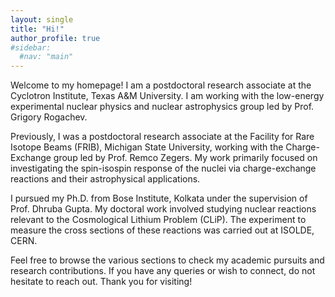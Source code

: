 ```yaml
---
layout: single
title: "Hi!"
author_profile: true
#sidebar:
  #nav: "main"
---
```

Welcome to my homepage!
I am a postdoctoral research associate at the Cyclotron Institute, Texas A&M University. I am working with the low-energy experimental nuclear physics and nuclear astrophysics group led by Prof. Grigory Rogachev.

Previously, I was a postdoctoral research associate at the Facility for Rare Isotope Beams (FRIB), Michigan State University, working with the Charge-Exchange group led by Prof. Remco Zegers. My work primarily focused on investigating the spin-isospin response of the nuclei via charge-exchange reactions and their astrophysical applications.

I pursued my Ph.D. from Bose Institute, Kolkata under the supervision of Prof. Dhruba Gupta. My doctoral work involved studying nuclear reactions relevant to the Cosmological Lithium Problem (CLiP). The experiment to measure the cross sections of these reactions was carried out at ISOLDE, CERN. 

Feel free to browse the various sections to check my academic pursuits and research contributions. If you have any queries or wish to connect, do not hesitate to reach out. Thank you for visiting!
